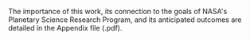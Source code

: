 The importance of this work, its connection to the goals of NASA's Planetary Science Research Program, and its anticipated outcomes are detailed in the Appendix file (.pdf).
